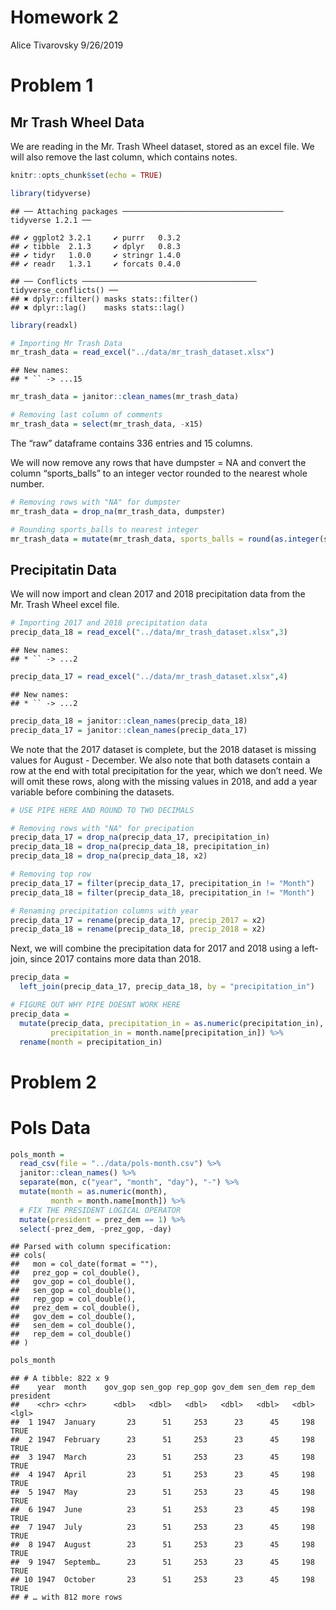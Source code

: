 Homework 2
================
Alice Tivarovsky
9/26/2019

# Problem 1

## Mr Trash Wheel Data

We are reading in the Mr. Trash Wheel dataset, stored as an excel file.
We will also remove the last column, which contains notes.

``` r
knitr::opts_chunk$set(echo = TRUE)

library(tidyverse)
```

    ## ── Attaching packages ──────────────────────────────────── tidyverse 1.2.1 ──

    ## ✔ ggplot2 3.2.1     ✔ purrr   0.3.2
    ## ✔ tibble  2.1.3     ✔ dplyr   0.8.3
    ## ✔ tidyr   1.0.0     ✔ stringr 1.4.0
    ## ✔ readr   1.3.1     ✔ forcats 0.4.0

    ## ── Conflicts ─────────────────────────────────────── tidyverse_conflicts() ──
    ## ✖ dplyr::filter() masks stats::filter()
    ## ✖ dplyr::lag()    masks stats::lag()

``` r
library(readxl)

# Importing Mr Trash Data
mr_trash_data = read_excel("../data/mr_trash_dataset.xlsx")
```

    ## New names:
    ## * `` -> ...15

``` r
mr_trash_data = janitor::clean_names(mr_trash_data)

# Removing last column of comments
mr_trash_data = select(mr_trash_data, -x15)
```

The “raw” dataframe contains 336 entries and 15 columns.

We will now remove any rows that have dumpster = NA and convert the
column “sports\_balls” to an integer vector rounded to the nearest whole
number.

``` r
# Removing rows with "NA" for dumpster
mr_trash_data = drop_na(mr_trash_data, dumpster)

# Rounding sports_balls to nearest integer
mr_trash_data = mutate(mr_trash_data, sports_balls = round(as.integer(sports_balls, digits = 0)))
```

## Precipitatin Data

We will now import and clean 2017 and 2018 precipitation data from the
Mr. Trash Wheel excel file.

``` r
# Importing 2017 and 2018 precipitation data
precip_data_18 = read_excel("../data/mr_trash_dataset.xlsx",3)
```

    ## New names:
    ## * `` -> ...2

``` r
precip_data_17 = read_excel("../data/mr_trash_dataset.xlsx",4)
```

    ## New names:
    ## * `` -> ...2

``` r
precip_data_18 = janitor::clean_names(precip_data_18)
precip_data_17 = janitor::clean_names(precip_data_17)
```

We note that the 2017 dataset is complete, but the 2018 dataset is
missing values for August - December. We also note that both datasets
contain a row at the end with total precipitation for the year, which we
don’t need. We will omit these rows, along with the missing values in
2018, and add a year variable before combining the datasets.

``` r
# USE PIPE HERE AND ROUND TO TWO DECIMALS

# Removing rows with "NA" for precipation 
precip_data_17 = drop_na(precip_data_17, precipitation_in)
precip_data_18 = drop_na(precip_data_18, precipitation_in)
precip_data_18 = drop_na(precip_data_18, x2)

# Removing top row 
precip_data_17 = filter(precip_data_17, precipitation_in != "Month")
precip_data_18 = filter(precip_data_18, precipitation_in != "Month")

# Renaming precipitation columns with year
precip_data_17 = rename(precip_data_17, precip_2017 = x2)
precip_data_18 = rename(precip_data_18, precip_2018 = x2)
```

Next, we will combine the precipitation data for 2017 and 2018 using a
left-join, since 2017 contains more data than 2018.

``` r
precip_data =  
  left_join(precip_data_17, precip_data_18, by = "precipitation_in")

# FIGURE OUT WHY PIPE DOESNT WORK HERE
precip_data =
  mutate(precip_data, precipitation_in = as.numeric(precipitation_in),
         precipitation_in = month.name[precipitation_in]) %>% 
  rename(month = precipitation_in)
```

# Problem 2

# Pols Data

``` r
pols_month = 
  read_csv(file = "../data/pols-month.csv") %>% 
  janitor::clean_names() %>% 
  separate(mon, c("year", "month", "day"), "-") %>% 
  mutate(month = as.numeric(month),
         month = month.name[month]) %>% 
  # FIX THE PRESIDENT LOGICAL OPERATOR
  mutate(president = prez_dem == 1) %>% 
  select(-prez_dem, -prez_gop, -day)
```

    ## Parsed with column specification:
    ## cols(
    ##   mon = col_date(format = ""),
    ##   prez_gop = col_double(),
    ##   gov_gop = col_double(),
    ##   sen_gop = col_double(),
    ##   rep_gop = col_double(),
    ##   prez_dem = col_double(),
    ##   gov_dem = col_double(),
    ##   sen_dem = col_double(),
    ##   rep_dem = col_double()
    ## )

``` r
pols_month
```

    ## # A tibble: 822 x 9
    ##    year  month    gov_gop sen_gop rep_gop gov_dem sen_dem rep_dem president
    ##    <chr> <chr>      <dbl>   <dbl>   <dbl>   <dbl>   <dbl>   <dbl> <lgl>    
    ##  1 1947  January       23      51     253      23      45     198 TRUE     
    ##  2 1947  February      23      51     253      23      45     198 TRUE     
    ##  3 1947  March         23      51     253      23      45     198 TRUE     
    ##  4 1947  April         23      51     253      23      45     198 TRUE     
    ##  5 1947  May           23      51     253      23      45     198 TRUE     
    ##  6 1947  June          23      51     253      23      45     198 TRUE     
    ##  7 1947  July          23      51     253      23      45     198 TRUE     
    ##  8 1947  August        23      51     253      23      45     198 TRUE     
    ##  9 1947  Septemb…      23      51     253      23      45     198 TRUE     
    ## 10 1947  October       23      51     253      23      45     198 TRUE     
    ## # … with 812 more rows
